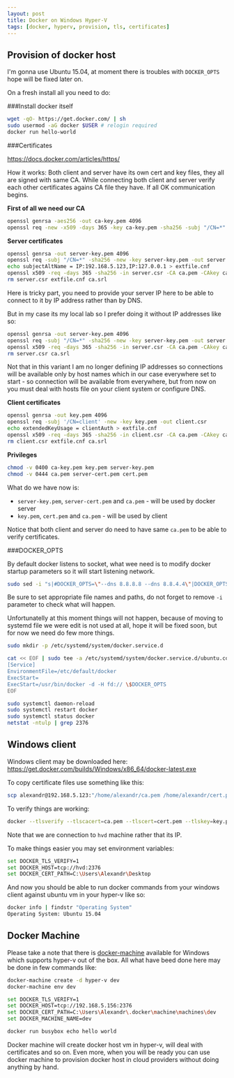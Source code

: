 ```yaml
---
layout: post
title: Docker on Windows Hyper-V
tags: [docker, hyperv, provision, tls, certificates]
---
```


<script async custom-element="amp-youtube" src="https://cdn.ampproject.org/v0/amp-youtube-0.1.js"></script>
<amp-youtube
    data-videoid="eQ40Tx0F8Yc"
    layout="responsive"
    width="420" height="315"></amp-youtube>

Provision of docker host
------------------------

I'm gonna use Ubuntu 15.04, at moment there is troubles with `DOCKER_OPTS` hope will be fixed later on.

On a fresh install all you need to do:

###Install docker itself

```sh
wget -qO- https://get.docker.com/ | sh
sudo usermod -aG docker $USER # relogin required
docker run hello-world
```

###Certificates

https://docs.docker.com/articles/https/

How it works: Both client and server have its own cert and key files, they all are signed with same CA. While connecting both client and server verify each other certificates agains CA file they have. If all OK communication begins.

**First of all we need our CA**

```sh
openssl genrsa -aes256 -out ca-key.pem 4096
openssl req -new -x509 -days 365 -key ca-key.pem -sha256 -subj "/CN=*" -out ca.pem
```

**Server certificates**

```sh
openssl genrsa -out server-key.pem 4096
openssl req -subj "/CN=*" -sha256 -new -key server-key.pem -out server.csr
echo subjectAltName = IP:192.168.5.123,IP:127.0.0.1 > extfile.cnf
openssl x509 -req -days 365 -sha256 -in server.csr -CA ca.pem -CAkey ca-key.pem -CAcreateserial -out server-cert.pem -extfile extfile.cnf
rm server.csr extfile.cnf ca.srl
```

Here is tricky part, you need to provide your server IP here to be able to connect to it by IP address rather than by DNS.

But in my case its my local lab so I prefer doing it without IP addresses like so:

```sh
openssl genrsa -out server-key.pem 4096
openssl req -subj "/CN=*" -sha256 -new -key server-key.pem -out server.csr
openssl x509 -req -days 365 -sha256 -in server.csr -CA ca.pem -CAkey ca-key.pem -CAcreateserial -out server-cert.pem
rm server.csr ca.srl
```

Not that in this variant I am no longer defining IP addresses so connections will be available only by host names which in our case everywhere set to start - so connection will be available from everywhere, but from now on you must deal with hosts file on your client system or configure DNS.

**Client certificates**

```sh
openssl genrsa -out key.pem 4096
openssl req -subj '/CN=client' -new -key key.pem -out client.csr
echo extendedKeyUsage = clientAuth > extfile.cnf
openssl x509 -req -days 365 -sha256 -in client.csr -CA ca.pem -CAkey ca-key.pem -CAcreateserial -out cert.pem -extfile extfile.cnf
rm client.csr extfile.cnf ca.srl
```

**Privileges**

```sh
chmod -v 0400 ca-key.pem key.pem server-key.pem
chmod -v 0444 ca.pem server-cert.pem cert.pem
```

What do we have now is:

* `server-key.pem`, `server-cert.pem` and `ca.pem` - will be used by docker server
* `key.pem`, `cert.pem` and `ca.pem` - will be used by client

Notice that both client and server do need to have same `ca.pem` to be able to verify certificates.

###DOCKER_OPTS

By default docker listens to socket, what wee need is to modify docker startup parameters so it will start listening network.

```sh
sudo sed -i "s|#DOCKER_OPTS=\"--dns 8.8.8.8 --dns 8.8.4.4\"|DOCKER_OPTS=\"--tlsverify --tlscacert=$PWD/ca.pem --tlscert=$PWD/server-cert.pem --tlskey=$PWD/server-key.pem -H=0.0.0.0:2376\"|" /etc/default/docker
```

Be sure to set appropriate file names and paths, do not forget to remove `-i` parameter to check what will happen.

Unfortunatelly at this moment things will not happen, because of moving to systemd file we were edit is not used at all, hope it will be fixed soon, but for now we need do few more things.

```sh
sudo mkdir -p /etc/systemd/system/docker.service.d

cat << EOF | sudo tee -a /etc/systemd/system/docker.service.d/ubuntu.conf
[Service]
EnvironmentFile=/etc/default/docker
ExecStart=
ExecStart=/usr/bin/docker -d -H fd:// \$DOCKER_OPTS
EOF

sudo systemctl daemon-reload
sudo systemctl restart docker
sudo systemctl status docker
netstat -ntulp | grep 2376
```

Windows client
--------------

Windows client may be downloaded here: https://get.docker.com/builds/Windows/x86_64/docker-latest.exe

To copy certificate files use something like this:

```sh
scp alexandr@192.168.5.123:"/home/alexandr/ca.pem /home/alexandr/cert.pem /home/alexandr/key.pem" .
```

To verify things are working:

```sh
docker --tlsverify --tlscacert=ca.pem --tlscert=cert.pem --tlskey=key.pem -H=hvd:2376 version
```

Note that we are connection to `hvd` machine rather that its IP.

To make things easier you may set environment variables:

```sh
set DOCKER_TLS_VERIFY=1
set DOCKER_HOST=tcp://hvd:2376
set DOCKER_CERT_PATH=C:\Users\Alexandr\Desktop
```

And now you should be able to run docker commands from your windows client against ubuntu vm in your hyper-v like so:

```sh
docker info | findstr "Operating System"
Operating System: Ubuntu 15.04
```

Docker Machine
--------------

Please take a note that there is [docker-machine](https://github.com/docker/machine/releases) available for Windows which supports hyper-v out of the box. All what have beed done here may be done in few commands like:

```sh
docker-machine create -d hyper-v dev
docker-machine env dev

set DOCKER_TLS_VERIFY=1
set DOCKER_HOST=tcp://192.168.5.156:2376
set DOCKER_CERT_PATH=C:\Users\Alexandr\.docker\machine\machines\dev
set DOCKER_MACHINE_NAME=dev

docker run busybox echo hello world
```

Docker machine will create docker host vm in hyper-v, will deal with certificates and so on. Even more, when you will be ready you can use docker machine to provision docker host in cloud providers without doing anything by hand.
